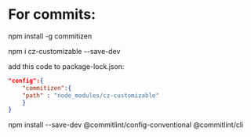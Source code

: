 # For commits:

npm install -g commitizen

npm i cz-customizable --save-dev


add this code to package-lock.json:

```json
"config":{
    "commitizen":{
    "path" : "node_modules/cz-customizable"
    }
}
```


npm install --save-dev @commitlint/config-conventional @commitlint/cli